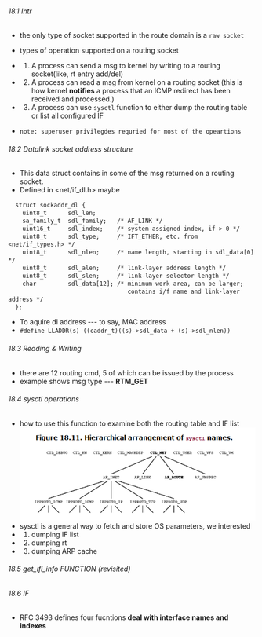 ###### 18.1 Intr
* the only type of socket supported in the route domain is a `raw socket`
* types of operation supported on a routing socket
* 1. A process can send a msg to kernel by writing to a routing socket(like, rt entry add/del)
* 2. A process can read a msg from kernel on a routing socket (this is how kernel **notifies** a process that an ICMP redirect has been received and processed.)
* 3. A process can use `sysctl` function to either dump the routing table or list all configured IF

* `note: superuser privilegdes requried for most of the opeartions`

###### 18.2 Datalink socket address structure

* This data struct contains in some of the msg returned on a routing socket.
* Defined in <net/if_dl.h> maybe
```
  struct sockaddr_dl {
    uint8_t      sdl_len;
    sa_family_t  sdl_family;   /* AF_LINK */
    uint16_t     sdl_index;    /* system assigned index, if > 0 */
    uint8_t      sdl_type;     /* IFT_ETHER, etc. from <net/if_types.h> */
    uint8_t      sdl_nlen;     /* name length, starting in sdl_data[0] */
    uint8_t      sdl_alen;     /* link-layer address length */
    uint8_t      sdl_slen;     /* link-layer selector length */
    char         sdl_data[12]; /* minimum work area, can be larger;
                                  contains i/f name and link-layer address */
  };
```
* To aquire dl address --- to say, MAC address
* `#define LLADDR(s) ((caddr_t)((s)->sdl_data + (s)->sdl_nlen))`

###### 18.3 Reading & Writing

* there are 12 routing cmd, 5 of which can be issued by the process
* example shows msg type --- **RTM_GET**

###### 18.4 sysctl operations

* how to use this function to examine both the routing table and IF list
![](sysctl_hiera.png)
* sysctl is a general way to fetch and store OS parameters, we interested
* 1. dumping IF list
* 2. dumping rt
* 3. dumping ARP cache

###### 18.5 get_ifi_info FUNCTION (revisited)

###### 18.6 IF
* RFC 3493 defines four fucntions **deal with interface names and indexes**
